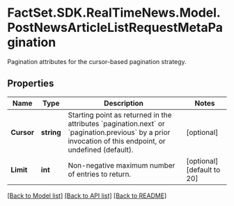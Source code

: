 # FactSet.SDK.RealTimeNews.Model.PostNewsArticleListRequestMetaPagination
Pagination attributes for the cursor-based pagination strategy.

## Properties

Name | Type | Description | Notes
------------ | ------------- | ------------- | -------------
**Cursor** | **string** | Starting point as returned in the attributes &#x60;pagination.next&#x60; or &#x60;pagination.previous&#x60; by a prior invocation of this endpoint, or undefined (default). | [optional] 
**Limit** | **int** | Non-negative maximum number of entries to return. | [optional] [default to 20]

[[Back to Model list]](../README.md#documentation-for-models) [[Back to API list]](../README.md#documentation-for-api-endpoints) [[Back to README]](../README.md)

